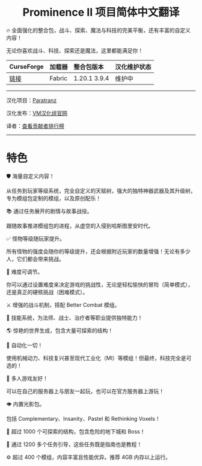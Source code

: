 <div align="center"> 
   <h1>Prominence II 项目简体中文翻译</h1>
</div>

🔥 全面强化的整合包，战斗、探索、魔法与科技的完美平衡，还有丰富的自定义内容！

无论你喜欢战斗、科技、探索还是魔法，这里都能满足你！

CurseForge|加载器|整合包版本|汉化维护状态
:-|:-|:-|:-
[链接](https://www.curseforge.com/minecraft/modpacks/prominence-2-rpg)|Fabric|1.20.1 3.9.4|维护中|

---

汉化项目：[Paratranz](https://paratranz.cn/projects/13782)

汉化发布：[VM汉化组官网](https://vmct-cn.top/modpacks/prominence2)

译者：[查看贡献者排行榜](https://paratranz.cn/projects/13782/leaderboard)

---

# 特色

🛡️ 海量自定义内容！

从任务到玩家等级系统，完全自定义的天赋树，强大的独特神器武器及其升级树，专为模组包定制的模组，以及原创配乐！

📚 通过任务展开的剧情与故事战役。

跟随故事推进模组包的进程，从虚空的入侵到哈斯图里安时代。

✅ 怪物等级随玩家提升。

所有怪物的强度会随你的等级提升，还会根据附近玩家的数量增强！无论有多少人，它们都会带来挑战。

🔴 难度可调节。

你可以通过设置难度来决定游戏的挑战性，无论是轻松愉快的冒险（简单模式），还是真正的硬核挑战（困难模式）。

⚔️ 增强的战斗机制，搭配 Better Combat 模组。

💛 技能系统，为法师、战士、治疗者等职业提供独特能力！

🌎 惊艳的世界生成，包含大量可探索的结构！

🔧 自动化一切！

使用机械动力、科技复兴甚至现代工业化（MI）等模组！但最终，科技完全是可选的！

👥 多人游戏友好！

可以在自己的服务器上与朋友一起玩，也可以在官方服务器上游玩！

👁️ 内置光影包。

包括 Complementary、Insanity、Pastel 和 Rethinking Voxels！

🏰 超过 1000 个可探索的结构，包含危险的地下城和 Boss！

📖 通过 1200 多个任务引导，这些任务既是指南也是教程！

⚙️ 超过 400 个模组，内容丰富且性能优异。推荐 4GB 内存以上运行。
